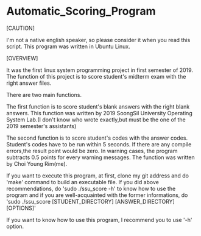 # Automatic_Scoring_Program

[CAUTION]

I'm not a native english speaker, so please consider it when you read this script. This program was written in Ubuntu Linux.

[OVERVIEW]

It was the first linux system programming project in first semester of 2019.
The function of this project is to score student's midterm exam with the right answer files. 

There are two main functions. 

The first function is to score student's blank answers with the right blank answers. This function was written by 2019 SoongSil University Operating System Lab.(I don't know who wrote exactly,but must be the one of the 2019 semester's assistants)

The second function is to score student's codes with the answer codes. Student's codes have to be run within 5 seconds. If there are any compile errors,the result point would be zero. In warning cases, the program subtracts 0.5 points for every warning messages. The function was written by Choi Young Rim(me).

If you want to execute this program, at first, clone my git address and do 'make' command to build an executable file.
If you did above recommendations, do 'sudo ./ssu_score -h' to know how to use the program and if you are well-acquainted with the former informations, do 'sudo ./ssu_score [STUDENT_DIRECTORY] [ANSWER_DIRECTORY] [OPTIONS]'

If you want to know how to use this program, I recommend you to use '-h' option.

